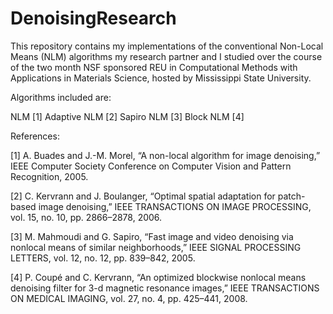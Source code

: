 # DenoisingResearch

This repository contains my implementations of the conventional Non-Local Means (NLM) algorithms my research partner and I studied over the course of the two month NSF sponsored REU in Computational Methods with Applications in Materials Science, hosted by Mississippi State University.

Algorithms included are: 

NLM  				    [1]
Adaptive NLM 		[2]
Sapiro NLM 			[3]
Block NLM 			[4]

References:

[1] A. Buades and J.-M. Morel, “A non-local algorithm for image denoising,” IEEE Computer Society Conference on Computer Vision and Pattern Recognition, 2005.

[2] C. Kervrann and J. Boulanger, “Optimal spatial adaptation for patch-based image denoising,” IEEE TRANSACTIONS ON IMAGE PROCESSING, vol. 15, no. 10, pp. 2866–2878, 2006.

[3] M. Mahmoudi and G. Sapiro, “Fast image and video denoising via nonlocal means of similar neighborhoods,” IEEE SIGNAL PROCESSING LETTERS, vol. 12, no. 12, pp. 839–842, 2005.

[4] P. Coupé and C. Kervrann, “An optimized blockwise nonlocal means denoising filter for 3-d magnetic resonance images,” IEEE TRANSACTIONS ON MEDICAL IMAGING, vol. 27, no. 4, pp. 425–441, 2008.

